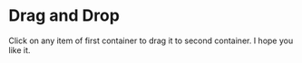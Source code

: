 # Drag and Drop

Click on any item of first container to drag it to second container.
I hope you like it.
